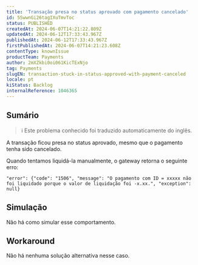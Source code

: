 ```yaml
---
title: 'Transação presa no status aprovado com pagamento cancelado'
id: 5SwwnGi26tagIXuTmvToc
status: PUBLISHED
createdAt: 2024-06-07T14:21:22.809Z
updatedAt: 2024-06-12T17:33:43.967Z
publishedAt: 2024-06-12T17:33:43.967Z
firstPublishedAt: 2024-06-07T14:21:23.608Z
contentType: knownIssue
productTeam: Payments
author: 2mXZkbi0oi061KicTExNjo
tag: Payments
slugEN: transaction-stuck-in-status-approved-with-payment-canceled
locale: pt
kiStatus: Backlog
internalReference: 1046365
---
```


## Sumário

>ℹ️ Este problema conhecido foi traduzido automaticamente do inglês.


A transação ficou presa no status aprovado, mesmo que o pagamento tenha sido cancelado.

Quando tentamos liquidá-la manualmente, o gateway retorna o seguinte erro:

    "error": {"code": "1506", "message": "O pagamento com ID = xxxxx não foi liquidado porque o valor de liquidação foi -x.xx.", "exception": null}


## Simulação


Não há como simular esse comportamento.



## Workaround


Não há nenhuma solução alternativa nesse caso.





